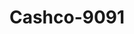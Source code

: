 ---
f_zip-code: 97862
f_state-code: OR
title: Cashco-9091
f_phone: 541-938-5263
f_city-only: Milton Freewater
f_address: 903 South Main Street Milton Freewater
f_location-unique-id: '9091'
slug: cashco-9091
updated-on: '2024-05-30T13:46:58.046Z'
created-on: '2024-05-30T13:36:59.803Z'
published-on: '2024-05-30T13:54:32.469Z'
f_city-state: cms/city/milton-freewater-or.md
f_company: cms/company/cashco.md
f_state: cms/state/oregon.md
layout: '[payday-loan].html'
tags: payday-loan
---